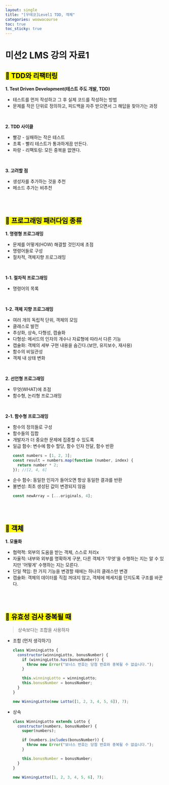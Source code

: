```yaml
---
layout: single
title: "[우테코]Level1 TDD, 객체"
categories: woowacourse
toc: true
toc_sticky: true
---
```


# 미션2 LMS 강의 자료1

## <mark class="pink">📖 TDD와 리팩터링</mark>

**1\. Test Driven Development(테스트 주도 개발, TDD)**

- 테스트를 먼저 작성하고 그 후 실제 코드를 작성하는 방법
- 문제를 작은 단위로 정의하고, 피드백을 자주 받으면서 그 해답을 찾아가는 과정

<br>

**2\. TDD 사이클**

- 빨강 - 실패하는 작은 테스트
- 초록 - 빨리 테스트가 통과하게끔 만든다.
- 파랑 - 리팩토링: 모든 중복을 없앤다.

<br>

**3\. 고려할 점**

- 생성자를 추가하는 것을 추천
- 메소드 추가는 비추천

<br>
<br>

## <mark class="pink">📖 프로그래밍 패러다임 종류</mark>

**1\. 명령형 프로그래밍**

- 문제를 어떻게(HOW) 해결할 것인지에 초점
- 명령어들로 구성
- 절차적, 객체지향 프로그래밍

<br>

**1-1. 절차적 프로그래밍**

- 명령어의 목록

<br>

**1-2. 객체 지향 프로그래밍**

- 여러 개의 독립적 단위, 객체의 모임
- 클래스로 발전
- 추상화, 상속, 다형성, 캡슐화
- 다형성: 메서드의 인자의 개수나 자료형에 따라서 다른 기능
- 캡슐화: 객체의 세부 구현 내용을 숨긴다.(보안, 유지보수, 재사용)
- 함수의 비일관성
- 객체 내 상태 변화

<br>

**2\. 선언형 프로그래밍**

- 무엇(WHAT)에 초점
- 함수형, 논리형 프로그래밍

<br>

**2-1. 함수형 프로그래밍**

- 함수의 정의들로 구성
- 함수들의 집합
- 개발자가 더 중요한 문제에 집중할 수 있도록
- 일급 함수: 변수에 함수 할당, 함수 인자 전달, 함수 반환
  ```jsx
  const numbers = [1, 2, 3];
  const result = numbers.map(function (number, index) {
    return number * 2;
  }); //[2, 4, 6]
  ```
- 순수 함수: 동일한 인자가 들어오면 항상 동일한 결과를 반환
- 불변성: 최초 생성된 값이 변경되지 않음
  ```jsx
  const newArray = [...originals, 4];
  ```

<br>
<br>

## <mark class="pink">📖 객체</mark>

**1\. 모듈화**

- 협력젹: 외부의 도움을 받는 객체, 스스로 처리x
- 자율적: 내부와 외부를 명확하게 구분, 다른 객체가 '무엇'을 수행하는 지는 알 수 있지만 '어떻게' 수행하는 지는 모른다.
- 단일 책임: 한 가지 기능을 변경할 때에는 하나의 클래스만 변경
- 캡슐화: 객체의 데이터를 직접 꺼대지 않고, 객체에 메세지를 던지도록 구조를 바꾼다.

<br>
<br>

## <mark class="pink">📖 유효성 검사 중복될 때</mark>

> 상속보다는 조합을 사용하자

- 조합 (먼저 생각하기)

  ```jsx
  class WinningLotto {
    constructor(winningLotto, bonusNumber) {
      if (winningLotto.has(bonusNumber)) {
        throw new Error("보너스 번호는 당첨 번호와 중복될 수 없습니다.");
      }

      this.winningLotto = winningLotto;
      this.bonusNumber = bonusNumber;
    }
  }

  new WinningLotto(new Lotto([1, 2, 3, 4, 5, 6]), 7);
  ```

- 상속

  ```jsx
  class WinningLotto extends Lotto {
    constructor(numbers, bonusNumber) {
      super(numbers);

      if (numbers.includes(bonusNumber)) {
        throw new Error("보너스 번호는 당첨 번호와 중복될 수 없습니다.");
      }

      this.bonusNumber = bonusNumber;
    }
  }

  new WinningLotto([1, 2, 3, 4, 5, 6], 7);
  ```
